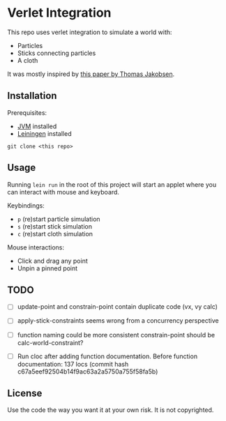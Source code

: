 # Verlet Integration

This repo uses verlet integration to simulate a world with:

- Particles
- Sticks connecting particles
- A cloth

It was mostly inspired by [this paper by Thomas
Jakobsen](http://graphics.cs.cmu.edu/nsp/course/15-869/2006/papers/jakobsen.htm).

## Installation

Prerequisites:

- [JVM](http://www.oracle.com/technetwork/java/javase/downloads/index.html)
  installed
- [Leiningen](https://leiningen.org) installed

`git clone <this repo>`

## Usage

Running `lein run` in the root of this project will start an applet where you
can interact with mouse and keyboard.

Keybindings:

- `p` (re)start particle simulation
- `s` (re)start stick simulation
- `c` (re)start cloth simulation

Mouse interactions:

- Click and drag any point
- Unpin a pinned point

## TODO

- [ ] update-point and constrain-point contain duplicate code (vx, vy calc)
- [ ] apply-stick-constraints seems wrong from a concurrency perspective
- [ ] function naming could be more consistent constrain-point should be calc-world-constraint?
- [ ] Run cloc after adding function documentation. Before function
  documentation: 137 locs (commit hash c67a5eef92504b14f9ac63a2a5750a755f58fa5b)


## License

Use the code the way you want it at your own risk. It is not copyrighted.
